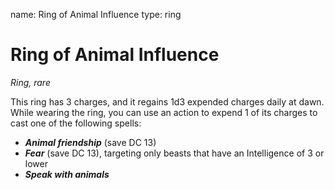 name: Ring of Animal Influence
type: ring

# Ring of Animal Influence 
_Ring, rare_ 

This ring has 3 charges, and it regains 1d3 expended charges daily at dawn. While wearing the ring, you can use an action to expend 1 of its charges to cast one of the following spells: 

* **_Animal friendship_** (save DC 13)
* **_Fear_** (save DC 13), targeting only beasts that have an Intelligence of 3 or lower 
* **_Speak with animals_** 